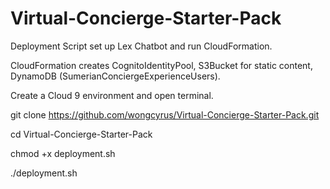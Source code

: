 # Virtual-Concierge-Starter-Pack

Deployment Script set up Lex Chatbot and run CloudFormation.


CloudFormation creates CognitoIdentityPool, S3Bucket for static content, DynamoDB (SumerianConciergeExperienceUsers). 


Create a Cloud 9 environment and open terminal.


git clone https://github.com/wongcyrus/Virtual-Concierge-Starter-Pack.git


cd Virtual-Concierge-Starter-Pack


chmod +x deployment.sh


./deployment.sh